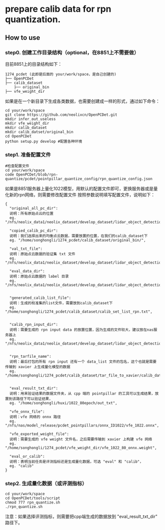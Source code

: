 # prepare calib data for rpn quantization.

## How to use


### step0. 创建工作目录结构（optional，在8851上不需要做）
目前8851上的目录结构如下：

```
1274_pcdet (此即是后面的 your/work/space，是自己创建的)
├── OpenPCDet
├── calib_dataset
    ├── original_bin
├── vfe_weight_dir
```

如果是在一个新目录下生成各类数据，也需要创建成一样的形式，通过如下命令：
```shell script
cd your/work/space
git clone https://github.com/neolixcn/OpenPCDet.git
mkdir infer_out_useless
mkdir vfe_weight_dir
mkdir calib_dataset
mkdir calib_datset/original_bin
cd OpenPCDet
python setup.py develop #配置各种环境
```

### step1. 准备配置文件
```shell script
#检查配置文件
cd your/work/space
code OpenPCDet/blob/rpn-quantize/pcdet/pointpillar_quantize_config/rpn_quantize_config.json
```
如果是8851服务器上量化1022模型，用默认的配置文件即可，更换服务器或是量化新的rpn网络，则需要修改配置文件
按照参数说明填写配置文件，说明如下：

```shell script
{
  "original_all_pc_dir": 
  说明：所有原始点云的位置
  eg. "/nfs/neolix_data1/neolix_dataset/develop_dataset/lidar_object_detection/ID_1022/training/velodyne",
  
  "copied_calib_pc_dir": 
  说明：我们选择出来的均衡点云数据，需要放置的位置，在我们的calib_dataset下
  eg. "/home/songhongli/1274_pcdet/calib_dataset/original_bin/",
  
  "val_txt_file": 
  说明：原始点云数据的验证集 txt 文件
  eg. "/nfs/neolix_data1/neolix_dataset/develop_dataset/lidar_object_detection/ID_1022/ImageSets/val.txt",
  
  "eval_data_dir": 
  说明：原始点云数据的 label 目录
  eg. "/nfs/neolix_data1/neolix_dataset/develop_dataset/lidar_object_detection/ID_1022/training/label_2",
  
  
  "generated_calib_list_file": 
  说明：生成的校准集的list文件，需要放到calib_dataset下
  eg. "/home/songhongli/1274_pcdet/calib_dataset/calib_set_list_rpn.txt",
  
  
  "calib_rpn_input_dir": 
  说明：需要生成的 rpn input data 的放置位置，因为生成的文件较大，建议放在nas服务器上
  eg. "/nfs/neolix_data1/neolix_dataset/develop_dataset/lidar_object_detection/ID_1022/rpn_input_bin_for_calib/",
  
  
  "rpn_tarfile_name": 
  说明：最后打包的所有 rpn input 还有一个 data_list 文件的包名，这个也就是需要传输到 xavier 上生成量化模型的数据
  eg. "/home/songhongli/1274_pcdet/calib_dataset/tar_file_to_xavier/calib_dataset_and_list.tar.gz",
  
  
  "eval_result_txt_dir": 
  说明：用来验证结果的数据文件夹，从 cpp 端的 pointpillar 的工具可以生成结果，放置到该路径下可以验证结果，
  eg. "/home/songhongli/huxi/1022_80epoch/out_txt",
  
  "vfe_onnx_file": 
  说明：vfe 网络的 onnx 路径
  eg. "/nfs/nas/model_release/pcdet_pointpillars/onnx_ID1022/vfe_1022.onnx",
  
  "vfe_exported_weight_file":
  说明：需要生成的 vfe weight 文件名，之后需要传输到 xavier 上构建 vfe 网络
  eg. "/home/songhongli/1274_pcdet/vfe_weight_dir/vfe_1022_80_onnx.weight",
  
  "eval_or_calib": 
  说明：表明当前任务是评测指标还是生成量化数据，可选 "eval" 和 "calib"，
  eg. "calib"
}
```

### step2. 生成量化数据（或评测指标）
```shell script
cd your/work/space
cd OpenPCDet/tools/script
chmod 777 rpn_quantize.sh
./rpn_quantize.sh
```

注意：如果选择评测指标，则需要把cpp端生成的数据放到 "eval_result_txt_dir" 路径下。
